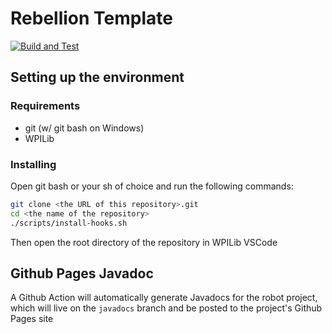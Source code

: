 # Rebellion Template

[![Build and Test](https://github.com/10014Rebellion/rebellion-template/actions/workflows/build.yml/badge.svg)](https://github.com/10014Rebellion/rebellion-template/actions/workflows/build.yml)
<!-- //TODO Update this URL so it points to the right repo -->

## Setting up the environment

### Requirements

- git (w/ git bash on Windows)
- WPILib

### Installing

Open git bash or your sh of choice and run the following commands:

```sh
git clone <the URL of this repository>.git
cd <the name of the repository>
./scripts/install-hooks.sh
```

Then open the root directory of the repository in WPILib VSCode

## Github Pages Javadoc

A Github Action will automatically generate Javadocs for the robot project, which will live on the `javadocs` branch and be posted to the project's Github Pages site
